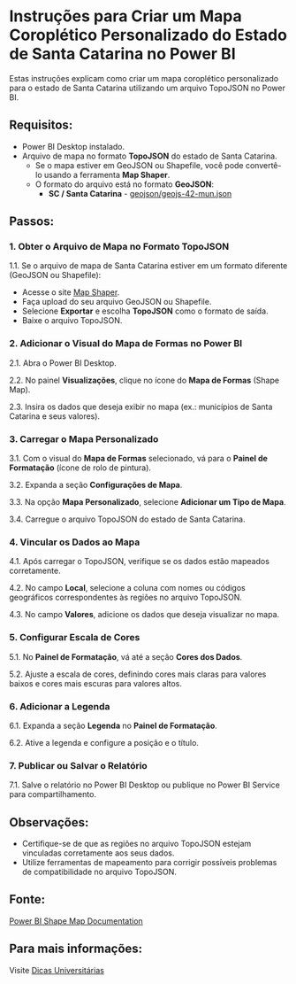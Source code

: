 # Instruções para Criar um Mapa Coroplético Personalizado do Estado de Santa Catarina no Power BI

Estas instruções explicam como criar um mapa coroplético personalizado para o estado de Santa Catarina utilizando um arquivo TopoJSON no Power BI.

## Requisitos:
- Power BI Desktop instalado.
- Arquivo de mapa no formato **TopoJSON** do estado de Santa Catarina.
  - Se o mapa estiver em GeoJSON ou Shapefile, você pode convertê-lo usando a ferramenta **Map Shaper**.
  - O formato do arquivo está no formato **GeoJSON**:
    * **SC / Santa Catarina** - [geojson/geojs-42-mun.json](geojson/geojs-42-mun.json)

## Passos:

### 1. Obter o Arquivo de Mapa no Formato TopoJSON
1.1. Se o arquivo de mapa de Santa Catarina estiver em um formato diferente (GeoJSON ou Shapefile):
  - Acesse o site [Map Shaper](https://mapshaper.org/).
  - Faça upload do seu arquivo GeoJSON ou Shapefile.
  - Selecione **Exportar** e escolha **TopoJSON** como o formato de saída.
  - Baixe o arquivo TopoJSON.

### 2. Adicionar o Visual do Mapa de Formas no Power BI
2.1. Abra o Power BI Desktop.

2.2. No painel **Visualizações**, clique no ícone do **Mapa de Formas** (Shape Map).

2.3. Insira os dados que deseja exibir no mapa (ex.: municípios de Santa Catarina e seus valores).

### 3. Carregar o Mapa Personalizado
3.1. Com o visual do **Mapa de Formas** selecionado, vá para o **Painel de Formatação** (ícone de rolo de pintura).

3.2. Expanda a seção **Configurações de Mapa**.

3.3. Na opção **Mapa Personalizado**, selecione **Adicionar um Tipo de Mapa**.

3.4. Carregue o arquivo TopoJSON do estado de Santa Catarina.

### 4. Vincular os Dados ao Mapa
4.1. Após carregar o TopoJSON, verifique se os dados estão mapeados corretamente.

4.2. No campo **Local**, selecione a coluna com nomes ou códigos geográficos correspondentes às regiões no arquivo TopoJSON.

4.3. No campo **Valores**, adicione os dados que deseja visualizar no mapa.

### 5. Configurar Escala de Cores
5.1. No **Painel de Formatação**, vá até a seção **Cores dos Dados**.

5.2. Ajuste a escala de cores, definindo cores mais claras para valores baixos e cores mais escuras para valores altos.

### 6. Adicionar a Legenda
6.1. Expanda a seção **Legenda** no **Painel de Formatação**.

6.2. Ative a legenda e configure a posição e o título.

### 7. Publicar ou Salvar o Relatório
7.1. Salve o relatório no Power BI Desktop ou publique no Power BI Service para compartilhamento.

## Observações:
- Certifique-se de que as regiões no arquivo TopoJSON estejam vinculadas corretamente aos seus dados.
- Utilize ferramentas de mapeamento para corrigir possíveis problemas de compatibilidade no arquivo TopoJSON.

## Fonte:
[Power BI Shape Map Documentation](https://learn.microsoft.com/pt-br/power-bi/visuals/desktop-shape-map)

## Para mais informações:
Visite [Dicas Universitárias](https://www.dicasuniversitarias.com.br/)
